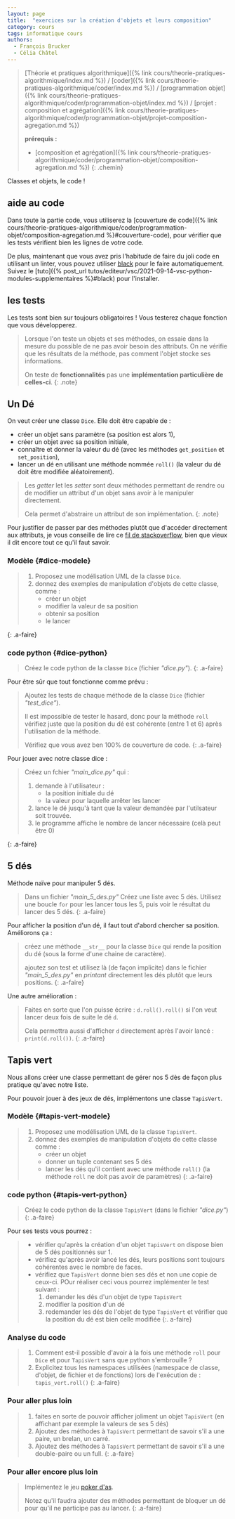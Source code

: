 ```yaml
---
layout: page
title:  "exercices sur la création d'objets et leurs composition"
category: cours
tags: informatique cours 
authors: 
  - François Brucker
  - Célia Châtel
---
```


> [Théorie et pratiques algorithmique]({% link cours/theorie-pratiques-algorithmique/index.md %}) / [coder]({% link cours/theorie-pratiques-algorithmique/coder/index.md %}) / [programmation objet]({% link cours/theorie-pratiques-algorithmique/coder/programmation-objet/index.md %}) / [projet : composition et agrégation]({% link cours/theorie-pratiques-algorithmique/coder/programmation-objet/projet-composition-agregation.md %})
>
> **prérequis :**
>
> * [composition et agrégation]({% link cours/theorie-pratiques-algorithmique/coder/programmation-objet/composition-agregation.md %})
{: .chemin}

Classes et objets, le code !

## aide au code

Dans toute la partie code, vous utiliserez la [couverture de code]({% link cours/theorie-pratiques-algorithmique/coder/programmation-objet/composition-agregation.md %}#couverture-code), pour vérifier que les tests vérifient bien les lignes de votre code.

De plus, maintenant que vous avez pris l'habitude de faire du joli code en utilisant un linter, vous pouvez utiliser [black](https://black.readthedocs.io/en/stable/) pour le faire automatiquement. Suivez le [tuto]({% post_url tutos/editeur/vsc/2021-09-14-vsc-python-modules-supplementaires %}#black) pour l'installer.

## les tests

Les tests sont bien sur toujours obligatoires ! Vous testerez chaque fonction que vous développerez.

> Lorsque l'on teste un objets et ses méthodes, on essaie dans la mesure du possible de ne pas avoir besoin des attributs. On ne vérifie que les résultats de la méthode, pas comment l'objet stocke ses informations.
>
> On teste de **fonctionnalités** pas une **implémentation particulière de celles-ci**.
{: .note}

## Un Dé

On veut créer une classe `Dice`. Elle doit être capable de :

* créer un objet sans paramètre (sa position est alors 1),
* créer un objet avec sa position initiale,
* connaître et donner la valeur du dé (avec les méthodes `get_position` et `set_position`),
* lancer un dé en utilisant une méthode nommée `roll()` (la valeur du dé doit être modifiée aléatoirement).

> Les *getter* let les *setter* sont deux méthodes permettant de rendre ou de modifier un attribut d'un objet sans avoir à le manipuler directement.
>
> Cela permet d'abstraire un attribut de son implémentation.
{: .note}

Pour justifier de passer par des méthodes plutôt que d'accéder directement aux attributs, je vous conseille de lire ce [fil de stackoverflow](https://stackoverflow.com/questions/1568091/why-use-getters-and-setters-accessors?rq=1), bien que vieux il dit encore tout ce qu'il faut savoir.

### Modèle {#dice-modele}

> 1. Proposez une modélisation UML de la classe `Dice`.
> 2. donnez des exemples de manipulation d'objets de cette classe, comme :
>    * créer un objet
>    * modifier la valeur de sa position
>    * obtenir sa position
>    * le lancer
>
{: .a-faire}

### code python {#dice-python}

> Créez le code python de la classe `Dice` (fichier *"dice.py"*).
{: .a-faire}

Pour être sûr que tout fonctionne comme prévu :

> Ajoutez les tests de chaque méthode de la classe `Dice` (fichier *"test_dice"*).
>
> Il est impossible de tester le hasard, donc pour la méthode `roll` vérifiez juste que la position du dé est cohérente (entre 1 et 6) après l'utilisation de la méthode.
>
> Vérifiez que vous avez ben 100% de couverture de code.
{: .a-faire}

Pour jouer avec notre classe dice :

> Créez un fchier *"main_dice.py"* qui :
>
> 1. demande à l'utilisateur :
>    * la position initiale du dé
>    * la valeur pour laquelle arrêter les lancer
> 2. lance le dé jusqu'à tant que la valeur demandée par l'utilsateur soit trouvée.
> 3. le programme affiche le nombre de lancer nécessaire (celà peut être 0)
>
{: .a-faire}

## 5 dés

Méthode naïve pour manipuler 5 dés.

> Dans un fichier *"main_5_des.py"* Créez une liste avec 5 dés. Utilisez une boucle `for` pour les lancer tous les 5, puis voir le résultat du lancer des 5 dés.
{: .a-faire}

Pour afficher la position d'un dé, il faut tout d'abord chercher sa position. Améliorons ça :

> créez une méthode  `__str__` pour la classe `Dice` qui rende la position du dé (sous la forme d'une chaine de caractère).
>
> ajoutez son test et utilisez là (de façon implicite) dans le fichier *"main_5_des.py"* en *printant* directement les dés plutôt que leurs positions.
{: .a-faire}

Une autre amélioration :

> Faites en sorte que l'on puisse écrire : `d.roll().roll()` si l'on veut lancer deux fois de suite le dé `d`.
>
> Cela permettra aussi d'afficher `d` directement après l'avoir lancé : `print(d.roll())`.
{: .a-faire}

## Tapis vert

Nous allons créer une classe permettant de gérer nos 5 dès de façon plus pratique qu'avec notre liste.

Pour pouvoir jouer à des jeux de dés, implémentons une classe `TapisVert`.

### Modèle {#tapis-vert-modele}

> 1. Proposez une modélisation UML de la classe `TapisVert`.
> 2. donnez des exemples de manipulation d'objets de cette classe comme :
>    * créer un objet
>    * donner un tuple contenant ses 5 dés
>    * lancer les dés qu'il contient avec une méthode `roll()` (la méthode `roll` ne doit pas avoir de paramètres)
{: .a-faire}

### code python {#tapis-vert-python}

> Créez le code python de la classe `TapisVert` (dans le fichier *"dice.py"*)
{: .a-faire}

Pour ses tests vous pourrez :

> * vérifier qu'après la création d'un objet `TapisVert` on dispose bien de 5 dés positionnés sur 1.
> * vérifiez qu'après avoir lancé les dés, leurs positions sont toujours cohérentes avec le nombre de faces.
> * vérifiez que `TapisVert` donne bien ses dés et non une copie de ceux-ci. POur réaliser ceci vous pourrez implémenter le test suivant :
>    1. demander les dés d'un objet de type `TapisVert`
>    2. modifier la position d'un dé
>    3. redemander les dés de l'objet de type `TapisVert` et vérifier que la position du dé est bien celle modifiée
{:. a-faire}

### Analyse du code

> 1. Comment est-il possible d'avoir à la fois une méthode `roll` pour `Dice` et pour `TapisVert` sans que python s'embrouille ?
> 2. Explicitez tous les namespaces utilisées (namespace de classe, d'objet, de fichier et de fonctions) lors de l'exécution de : `tapis_vert.roll()`
{: .a-faire}

### Pour aller plus loin

> 1. faites en sorte de pouvoir afficher joliment un objet `TapisVert` (en affichant par exemple la valeurs de ses 5 dés)
> 2. Ajoutez des méthodes à `TapisVert` permettant de savoir s'il a une paire, un brelan, un carré.
> 3. Ajoutez des méthodes à `TapisVert` permettant de savoir s'il a une double-paire ou un full.
{: .a-faire}

### Pour aller encore plus loin

> Implémentez le jeu [poker d'as](https://fr.wikipedia.org/wiki/Poker_d%27as).
>
> Notez qu'il faudra ajouter des méthodes permettant de bloquer un dé pour qu'il ne participe pas au lancer.
{: .a-faire}
